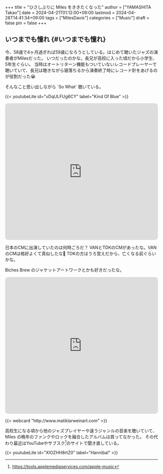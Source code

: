 +++
title = "ひさしぶりに Miles をききたくなった"
author = ["YAMASHITA Takao"]
date = 2024-04-21T01:12:00+09:00
lastmod = 2024-04-28T14:41:34+09:00
tags = ["MilesDavis"]
categories = ["Music"]
draft = false
pin = false
+++

## いつまでも憧れ {#いつまでも憧れ}

今、58歳で4ヶ月過ぎれば59歳になろうとしている。はじめて聴いたジャズの演奏者がMilesだった。
いつだったのかな。長兄が高校に入った頃だから小学生、5年生ぐらい。
当時はオートリターン機能もついていないレコードプレーヤーで聴いていて、長兄は聴きながら寝落ちるから演奏終了時にレコード針をあげるのが役割だった😭

そんなこと思い出しながら \`So What\` 聴いている。

{{< youtubeLite id="vDqULFUg6CY" label="Kind Of Blue" >}}
<p>
<iframe id="embedPlayer" src="https://embed.music.apple.com/jp/album/kind-of-blue/268443092?app=music&amp;itsct=music_box_player&amp;itscg=30200&amp;ls=1&amp;theme=auto" height="450px" frameborder="0" sandbox="allow-forms allow-popups allow-same-origin allow-scripts allow-top-navigation-by-user-activation" allow="autoplay *; encrypted-media *; clipboard-write" style="width: 100%; max-width: 660px; overflow: hidden; border-radius: 10px; transform: translateZ(0px); animation: 2s 6 loading-indicator; background-color: rgb(228, 228, 228);"></iframe>

日本のCMに出演していたのは何時ごろだ？
VANとTDKのCMがあったな。VANのCMは格好よくて真似したな🤣
TDKの方はうろ覚えだから、亡くなる前ぐらいかな。

Biches Brew のジャケットアートワークとかも好きだったな。

<iframe id="embedPlayer" src="https://embed.music.apple.com/jp/album/bitches-brew/168376392?app=music&amp;itsct=music_box_player&amp;itscg=30200&amp;ls=1&amp;theme=auto" height="450px" frameborder="0" sandbox="allow-forms allow-popups allow-same-origin allow-scripts allow-top-navigation-by-user-activation" allow="autoplay *; encrypted-media *; clipboard-write" style="width: 100%; max-width: 660px; overflow: hidden; border-radius: 10px; transform: translateZ(0px); animation: 2s 6 loading-indicator; background-color: rgb(228, 228, 228);"></iframe>
<p>
{{< webcard "http://www.matiklarweinart.com" >}}

高校生になる頃から他のジャズプレイヤーや違うジャンルの音楽を聴いていて、Miles の晩年のファンクやロックを融合したアルバムは買ってなかった。
その代わり最近はYouTubeやサブスク[^fn:1]のサイトで聞き直している。

{{< youtubeLite id="XIOZHH8rtZ0" label="Hannibal" >}}

[^fn:1]: <https://tools.applemediaservices.com/apple-music>
